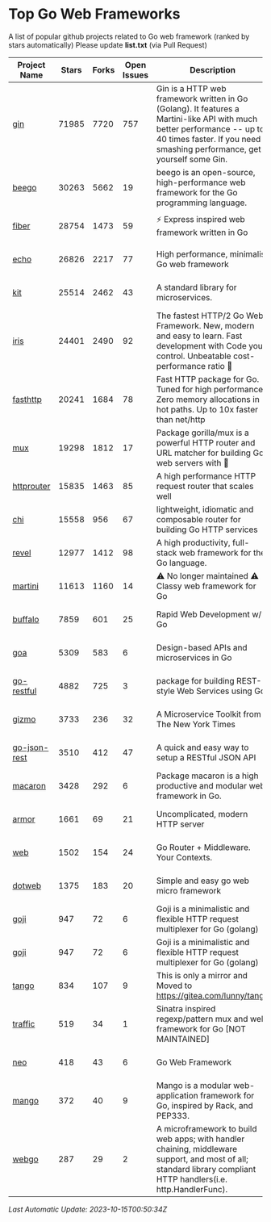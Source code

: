 # Top Go Web Frameworks
A list of popular github projects related to Go web framework (ranked by stars automatically)
Please update **list.txt** (via Pull Request)

| Project Name | Stars | Forks | Open Issues | Description | Last Commit |
| ------------ | ----- | ----- | ----------- | ----------- | ----------- |
| [gin](https://github.com/gin-gonic/gin) | 71985 | 7720 | 757 | Gin is a HTTP web framework written in Go (Golang). It features a Martini-like API with much better performance -- up to 40 times faster. If you need smashing performance, get yourself some Gin. | 2023-09-27 07:17:11 |
| [beego](https://github.com/beego/beego) | 30263 | 5662 | 19 | beego is an open-source, high-performance web framework for the Go programming language. | 2023-10-10 13:48:43 |
| [fiber](https://github.com/gofiber/fiber) | 28754 | 1473 | 59 | ⚡️ Express inspired web framework written in Go | 2023-10-13 14:55:19 |
| [echo](https://github.com/labstack/echo) | 26826 | 2217 | 77 | High performance, minimalist Go web framework | 2023-10-11 05:32:23 |
| [kit](https://github.com/go-kit/kit) | 25514 | 2462 | 43 | A standard library for microservices. | 2023-05-29 21:23:33 |
| [iris](https://github.com/kataras/iris) | 24401 | 2490 | 92 | The fastest HTTP/2 Go Web Framework. New, modern and easy to learn. Fast development with Code you control. Unbeatable cost-performance ratio :rocket: | 2023-10-12 17:31:32 |
| [fasthttp](https://github.com/valyala/fasthttp) | 20241 | 1684 | 78 | Fast HTTP package for Go. Tuned for high performance. Zero memory allocations in hot paths. Up to 10x faster than net/http | 2023-10-12 17:50:52 |
| [mux](https://github.com/gorilla/mux) | 19298 | 1812 | 17 | Package gorilla/mux is a powerful HTTP router and URL matcher for building Go web servers with 🦍 | 2023-09-21 03:06:08 |
| [httprouter](https://github.com/julienschmidt/httprouter) | 15835 | 1463 | 85 | A high performance HTTP request router that scales well | 2022-06-03 15:51:59 |
| [chi](https://github.com/go-chi/chi) | 15558 | 956 | 67 | lightweight, idiomatic and composable router for building Go HTTP services | 2023-08-08 19:06:48 |
| [revel](https://github.com/revel/revel) | 12977 | 1412 | 98 | A high productivity, full-stack web framework for the Go language. | 2022-04-12 20:53:30 |
| [martini](https://github.com/go-martini/martini) | 11613 | 1160 | 14 | ⚠️ No longer maintained ⚠️  Classy web framework for Go | 2017-01-21 21:58:54 |
| [buffalo](https://github.com/gobuffalo/buffalo) | 7859 | 601 | 25 | Rapid Web Development w/ Go | 2023-01-26 15:34:17 |
| [goa](https://github.com/goadesign/goa) | 5309 | 583 | 6 | Design-based APIs and microservices in Go | 2023-10-14 23:14:08 |
| [go-restful](https://github.com/emicklei/go-restful) | 4882 | 725 | 3 | package for building REST-style Web Services using Go | 2023-08-19 07:17:29 |
| [gizmo](https://github.com/nytimes/gizmo) | 3733 | 236 | 32 | A Microservice Toolkit from The New York Times | 2021-04-30 15:27:05 |
| [go-json-rest](https://github.com/ant0ine/go-json-rest) | 3510 | 412 | 47 | A quick and easy way to setup a RESTful JSON API | 2017-09-13 04:12:08 |
| [macaron](https://github.com/go-macaron/macaron) | 3428 | 292 | 6 | Package macaron is a high productive and modular web framework in Go. | 2023-10-12 04:14:56 |
| [armor](https://github.com/labstack/armor) | 1661 | 69 | 21 | Uncomplicated, modern HTTP server | 2019-08-03 18:10:09 |
| [web](https://github.com/gocraft/web) | 1502 | 154 | 24 | Go Router + Middleware. Your Contexts. | 2019-02-07 15:06:52 |
| [dotweb](https://github.com/devfeel/dotweb) | 1375 | 183 | 20 | Simple and easy go web micro framework | 2023-04-15 08:06:03 |
| [goji](https://github.com/goji/goji) | 947 | 72 | 6 | Goji is a minimalistic and flexible HTTP request multiplexer for Go (golang) | 2019-01-26 23:58:29 |
| [goji](https://github.com/goji/goji) | 947 | 72 | 6 | Goji is a minimalistic and flexible HTTP request multiplexer for Go (golang) | 2019-01-26 23:58:29 |
| [tango](https://github.com/lunny/tango) | 834 | 107 | 9 | This is only a mirror and Moved to https://gitea.com/lunny/tango | 2019-05-17 03:31:10 |
| [traffic](https://github.com/gravityblast/traffic) | 519 | 34 | 1 | Sinatra inspired regexp/pattern mux and web framework for Go [NOT MAINTAINED] | 2015-11-26 21:31:07 |
| [neo](https://github.com/ivpusic/neo) | 418 | 43 | 6 | Go Web Framework | 2017-08-14 23:54:31 |
| [mango](https://github.com/paulbellamy/mango) | 372 | 40 | 9 | Mango is a modular web-application framework for Go, inspired by Rack, and PEP333. | 2017-10-17 08:18:43 |
| [webgo](https://github.com/bnkamalesh/webgo) | 287 | 29 | 2 | A microframework to build web apps; with handler chaining, middleware support, and most of all; standard library compliant HTTP handlers(i.e. http.HandlerFunc). | 2023-03-08 16:03:21 |

*Last Automatic Update: 2023-10-15T00:50:34Z*